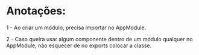 # Anotações:

1 - Ao criar um módulo, precisa importar no AppModule.

2 - Caso queira usar algum componente dentro de um módulo qualquer 
	no AppModule, não esquecer de no exports colocar a classe.